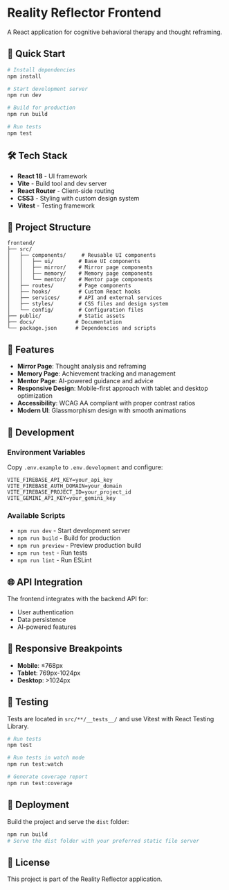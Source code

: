 # Reality Reflector Frontend

A React application for cognitive behavioral therapy and thought reframing.

## 🚀 Quick Start

```bash
# Install dependencies
npm install

# Start development server
npm run dev

# Build for production
npm run build

# Run tests
npm test
```

## 🛠️ Tech Stack

- **React 18** - UI framework
- **Vite** - Build tool and dev server
- **React Router** - Client-side routing
- **CSS3** - Styling with custom design system
- **Vitest** - Testing framework

## 📁 Project Structure

```
frontend/
├── src/
│   ├── components/     # Reusable UI components
│   │   ├── ui/        # Base UI components
│   │   ├── mirror/    # Mirror page components
│   │   ├── memory/    # Memory page components
│   │   └── mentor/    # Mentor page components
│   ├── routes/        # Page components
│   ├── hooks/         # Custom React hooks
│   ├── services/      # API and external services
│   ├── styles/        # CSS files and design system
│   └── config/        # Configuration files
├── public/            # Static assets
├── docs/             # Documentation
└── package.json      # Dependencies and scripts
```

## 🎨 Features

- **Mirror Page**: Thought analysis and reframing
- **Memory Page**: Achievement tracking and management
- **Mentor Page**: AI-powered guidance and advice
- **Responsive Design**: Mobile-first approach with tablet and desktop optimization
- **Accessibility**: WCAG AA compliant with proper contrast ratios
- **Modern UI**: Glassmorphism design with smooth animations

## 🔧 Development

### Environment Variables

Copy `.env.example` to `.env.development` and configure:

```env
VITE_FIREBASE_API_KEY=your_api_key
VITE_FIREBASE_AUTH_DOMAIN=your_domain
VITE_FIREBASE_PROJECT_ID=your_project_id
VITE_GEMINI_API_KEY=your_gemini_key
```

### Available Scripts

- `npm run dev` - Start development server
- `npm run build` - Build for production
- `npm run preview` - Preview production build
- `npm run test` - Run tests
- `npm run lint` - Run ESLint

## 🌐 API Integration

The frontend integrates with the backend API for:
- User authentication
- Data persistence
- AI-powered features

## 📱 Responsive Breakpoints

- **Mobile**: ≤768px
- **Tablet**: 769px-1024px  
- **Desktop**: >1024px

## 🧪 Testing

Tests are located in `src/**/__tests__/` and use Vitest with React Testing Library.

```bash
# Run tests
npm test

# Run tests in watch mode
npm run test:watch

# Generate coverage report
npm run test:coverage
```

## 🚀 Deployment

Build the project and serve the `dist` folder:

```bash
npm run build
# Serve the dist folder with your preferred static file server
```

## 📄 License

This project is part of the Reality Reflector application.